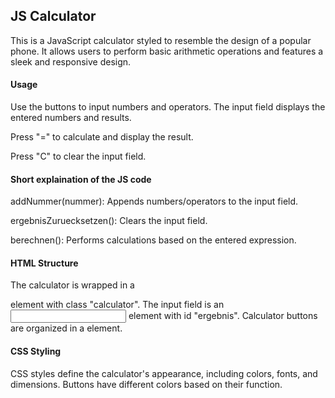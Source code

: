 ## JS Calculator 
This is a JavaScript calculator styled to resemble the design of a popular phone. It allows users to perform basic arithmetic operations and features a sleek and responsive design.


#### Usage

Use the buttons to input numbers and operators. The input field displays the entered numbers and results.

Press "=" to calculate and display the result.

Press "C" to clear the input field.


#### Short explaination of the JS code

addNummer(nummer): Appends numbers/operators to the input field.

ergebnisZuruecksetzen(): Clears the input field.

berechnen(): Performs calculations based on the entered expression.


#### HTML Structure

The calculator is wrapped in a <div> element with class "calculator". The input field is an <input> element with id "ergebnis". Calculator buttons are organized in a <table> element.


#### CSS Styling

CSS styles define the calculator's appearance, including colors, fonts, and dimensions.
Buttons have different colors based on their function.

